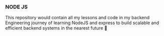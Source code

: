 ### NODE JS

This repository would contain all my lessons and code in my backend Engineering journey of learning NodeJS and express to build scalable and efficient backend systems in the nearest future 🚀
